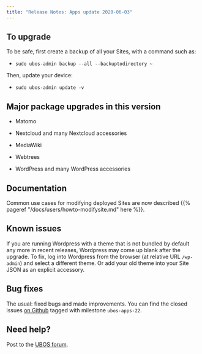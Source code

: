 ```yaml
---
title: "Release Notes: Apps update 2020-06-03"
---
```


## To upgrade

To be safe, first create a backup of all your Sites, with a command such as:

* ``sudo ubos-admin backup --all --backuptodirectory ~``

Then, update your device:

* ``sudo ubos-admin update -v``

## Major package upgrades in this version

* Matomo

* Nextcloud and many Nextcloud accessories

* MediaWiki

* Webtrees

* WordPress and many WordPress accessories

## Documentation

Common use cases for modifying deployed Sites are now described
{{% pageref "/docs/users/howto-modifysite.md" here %}}.

## Known issues

If you are running Wordpress with a theme that is not bundled by default any more in
recent releases, Wordpress may come up blank after the upgrade. To fix, log into Wordpress
from the browser (at relative URL ``/wp-admin``) and select a different theme. Or add
your old theme into your Site JSON as an explicit accessory.

## Bug fixes

The usual: fixed bugs and made improvements. You can find the closed issues
[on Github](https://github.com/uboslinux/) tagged with milestone ``ubos-apps-22``.

## Need help?

Post to the [UBOS forum](https://forum.ubos.net/).
